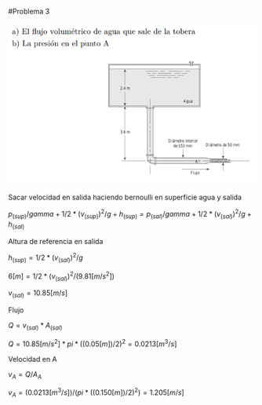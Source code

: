 #Problema 3

![](p3.png)

Sacar velocidad en salida haciendo bernoulli en superficie agua y salida

$p_(s up) / gamma + 1 / 2 * (v_(s up))^2 / g + h_(s up) = p_(sal) / gamma + 1 / 2 * (v_(sal))^2 / g + h_(sal)$

Altura de referencia en salida

$h_(s up) = 1 / 2 * (v_(sal))^2 / g$

$6[m] = 1 / 2 * (v_(sal))^2 / (9.81[m/s^2])$

$v_(sal) = 10.85[m/s]$

Flujo

$Q = v_(sal) * A_(sal)$

$Q = 10.85[m/s^2] * pi * ((0.05[m])/2)^2 = 0.0213[m^3/s]$

Velocidad en A

$v_A = Q / A_A$

$v_A = (0.0213[m^3/s]) / (pi * ((0.150[m])/2)^2) = 1.205[m/s]$

